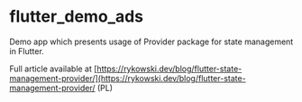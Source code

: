 # flutter_demo_ads

Demo app which presents usage of Provider package for state management in Flutter.

Full article available at [https://rykowski.dev/blog/flutter-state-management-provider/](https://rykowski.dev/blog/flutter-state-management-provider/ (PL)
